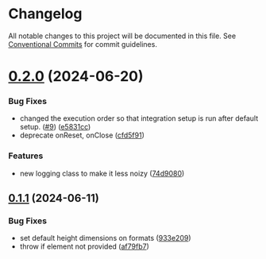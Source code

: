# Changelog

All notable changes to this project will be documented in this file. See [Conventional Commits](https://conventionalcommits.org) for commit guidelines.

# [0.2.0](https://github.com/get-advantage/advantage/compare/v0.1.1...v0.2.0) (2024-06-20)


### Bug Fixes

* changed the execution order so that integration setup is run after default setup. ([#9](https://github.com/get-advantage/advantage/issues/9)) ([e5831cc](https://github.com/get-advantage/advantage/commit/e5831cc832a52f32bc58bf6d0291701303fe8a5d))
* deprecate onReset, onClose ([cfd5f91](https://github.com/get-advantage/advantage/commit/cfd5f914552f341aabc1bd1aa23ea1fe36800c81))


### Features

* new logging class to make it less noizy ([74d9080](https://github.com/get-advantage/advantage/commit/74d90804d6c9e1a24b2af6343b572317455c64ee))

## [0.1.1](https://github.com/get-advantage/advantage/compare/v0.1.0...v0.1.1) (2024-06-11)


### Bug Fixes

* set default height dimensions on formats ([933e209](https://github.com/get-advantage/advantage/commit/933e2096005f90b6a6757b4b17837520392ac227))
* throw if element not provided ([af79fb7](https://github.com/get-advantage/advantage/commit/af79fb740b856d46fbcf5fc7360336194958e217))
